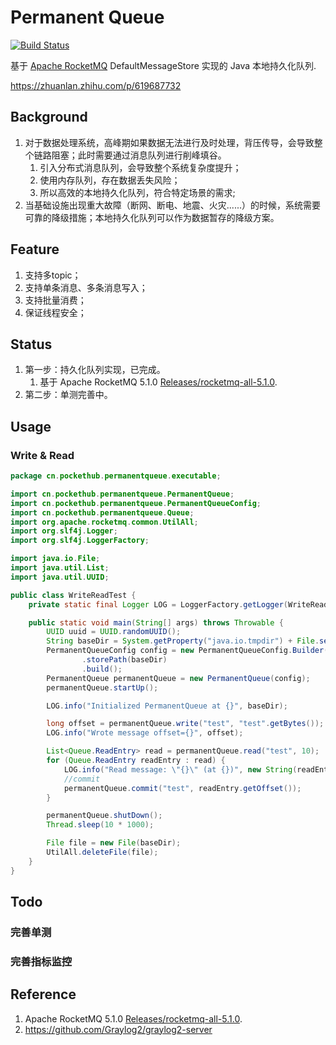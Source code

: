 Permanent Queue
=====

[![Build Status](https://github.com/qingchao-kong/permanentqueue/actions/workflows/maven.yml/badge.svg
)](https://github.com/qingchao-kong/permanentqueue)

基于 [Apache RocketMQ](https://rocketmq.apache.org/) DefaultMessageStore 实现的 Java 本地持久化队列.

https://zhuanlan.zhihu.com/p/619687732

## Background

1. 对于数据处理系统，高峰期如果数据无法进行及时处理，背压传导，会导致整个链路阻塞；此时需要通过消息队列进行削峰填谷。
    1. 引入分布式消息队列，会导致整个系统复杂度提升；
    2. 使用内存队列，存在数据丢失风险；
    3. 所以高效的本地持久化队列，符合特定场景的需求;
2. 当基础设施出现重大故障（断网、断电、地震、火灾......）的时候，系统需要可靠的降级措施；本地持久化队列可以作为数据暂存的降级方案。

## Feature

1. 支持多topic；
2. 支持单条消息、多条消息写入；
3. 支持批量消费；
4. 保证线程安全；

## Status

1. 第一步：持久化队列实现，已完成。
    1. 基于 Apache RocketMQ 5.1.0 [Releases/rocketmq-all-5.1.0](https://github.com/apache/rocketmq/releases/tag/rocketmq-all-5.1.0).
2. 第二步：单测完善中。

## Usage

### Write & Read

```java
package cn.pockethub.permanentqueue.executable;

import cn.pockethub.permanentqueue.PermanentQueue;
import cn.pockethub.permanentqueue.PermanentQueueConfig;
import cn.pockethub.permanentqueue.Queue;
import org.apache.rocketmq.common.UtilAll;
import org.slf4j.Logger;
import org.slf4j.LoggerFactory;

import java.io.File;
import java.util.List;
import java.util.UUID;

public class WriteReadTest {
    private static final Logger LOG = LoggerFactory.getLogger(WriteReadTest.class);

    public static void main(String[] args) throws Throwable {
        UUID uuid = UUID.randomUUID();
        String baseDir = System.getProperty("java.io.tmpdir") + File.separator + "store-" + uuid;
        PermanentQueueConfig config = new PermanentQueueConfig.Builder()
                .storePath(baseDir)
                .build();
        PermanentQueue permanentQueue = new PermanentQueue(config);
        permanentQueue.startUp();

        LOG.info("Initialized PermanentQueue at {}", baseDir);

        long offset = permanentQueue.write("test", "test".getBytes());
        LOG.info("Wrote message offset={}", offset);

        List<Queue.ReadEntry> read = permanentQueue.read("test", 10);
        for (Queue.ReadEntry readEntry : read) {
            LOG.info("Read message: \"{}\" (at {})", new String(readEntry.getMessageBytes()), readEntry.getOffset());
            //commit
            permanentQueue.commit("test", readEntry.getOffset());
        }

        permanentQueue.shutDown();
        Thread.sleep(10 * 1000);

        File file = new File(baseDir);
        UtilAll.deleteFile(file);
    }
}
```

## Todo

### 完善单测

### 完善指标监控

## Reference

1. Apache RocketMQ 5.1.0 [Releases/rocketmq-all-5.1.0](https://github.com/apache/rocketmq/releases/tag/rocketmq-all-5.1.0).
2. https://github.com/Graylog2/graylog2-server
